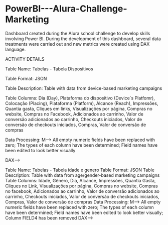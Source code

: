 # PowerBI---Alura-Challenge-Marketing
Dashboard created during the Alura school challenge to develop skills involving Power BI. During the development of this dashboard, several data treatments were carried out and new metrics were created using DAX language.

ACTIVITY DETAILS 

Table Name: Tabelas - Tabela Dispositivos

Table Format: JSON

Table Description: Table with data from device-based marketing campaigns

Table Columns: Dia (Day), Plataforma do dispositivo (Device´s Platfomr), Colocação (Placing), Plataforma (Platform), Alcance (Reach), Impressões, Quantia gasta, Cliques em links, Visualizações por página, Compras no website, Compras no Facebook, Adicionados ao carrinho, Valor de conversão adicionados ao carrinho, Checkouts iniciados, Valor de conversão de checkouts iniciados, Compras, Valor de conversão de compras

Data Processing: M--> All empty numeric fields have been replaced with zero; The types of each column have been determined; Field names have been edited to look better visually

DAX--> 


Table Name: Tabelas - Tabela idade e genero
Table Format: JSON
Table Description: Table with data from age/gender-based marketing campaigns
Table Columns: Idade, Gênero, Dia, Alcance, Impressões, Quantia Gasta, Cliques no Link, Visualizações por página, Compras no website, Compras no facebook, Adicionados ao carrinho, Valor de conversão adicionados ao carrinho, Checkouts iniciados, Valor de conversão de checkouts iniciados, Compras, Valor de conversão de compras
Data Processing: M--> All empty numeric fields have been replaced with zero; The types of each column have been determined; Field names have been edited to look better visually; Column FIELD4 has been removed
DAX--> 





    
